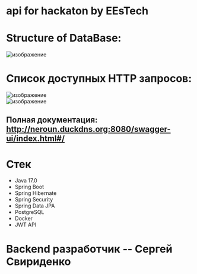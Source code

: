 # api for hackaton by EEsTech   
# Structure of DataBase:  
![изображение](https://user-images.githubusercontent.com/99546572/202892392-7c30a555-504c-44f2-a28c-ec15ad500e8e.png)  
# Список доступных HTTP запросов:  
![изображение](https://user-images.githubusercontent.com/99546572/202892436-81019178-c852-4bfc-85bd-5486be8788b5.png)  
![изображение](https://user-images.githubusercontent.com/99546572/202892487-27617b62-bab7-456e-8373-63405f399b3c.png)  
## Полная документация: http://neroun.duckdns.org:8080/swagger-ui/index.html#/  
# Стек  
- Java 17.0  
- Spring Boot  
- Spring Hibernate  
- Spring Security  
- Spring Data JPA  
- PostgreSQL  
- Docker  
- JWT API
# Backend разработчик -- Сергей Свириденко  



